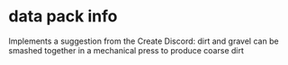 # data pack info
Implements a suggestion from the Create Discord: dirt and gravel can be smashed together in a mechanical press to produce coarse dirt
